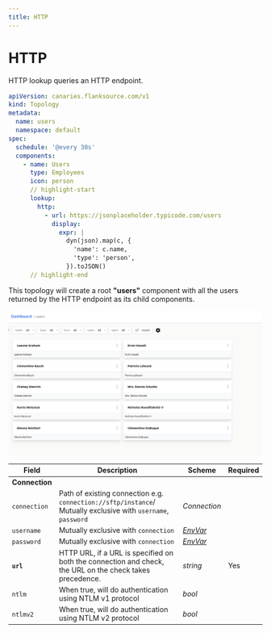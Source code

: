 ```yaml
---
title: HTTP
---
```


# <Icon name="http" /> HTTP

HTTP lookup queries an HTTP endpoint.

```yaml title="users-topology.yaml"
apiVersion: canaries.flanksource.com/v1
kind: Topology
metadata:
  name: users
  namespace: default
spec:
  schedule: '@every 30s'
  components:
    - name: Users
      type: Employees
      icon: person
      // highlight-start
      lookup:
        http:
          - url: https://jsonplaceholder.typicode.com/users
            display:
              expr: |
                dyn(json).map(c, {
                  'name': c.name,
                  'type': 'person',
                }).toJSON()
      // highlight-end
```

This topology will create a root **"users"** component with all the users returned by the HTTP endpoint as its child components.

![](../images/component-lookup-http.png)

| Field          | Description                                                                                                   | Scheme                                                 | Required |
| -------------- | ------------------------------------------------------------------------------------------------------------- | ------------------------------------------------------ | -------- |
| **Connection** |                                                                                                               |                                                        |          |
| `connection`   | Path of existing connection e.g. `connection://sftp/instance`/ Mutually exclusive with `username`, `password` | <CommonLink to="connection" >_Connection_</CommonLink> |          |
| `username`     | Mutually exclusive with `connection`                                                                          | [_EnvVar_](../../concepts/authentication/#envvar)      |          |
| `password`     | Mutually exclusive with `connection`                                                                          | [_EnvVar_](../../concepts/authentication/#envvar)      |          |
| **`url`**      | HTTP URL, if a URL is specified on both the connection and check, the URL on the check takes precedence.      | _string_                                               | Yes      |
| `ntlm`         | When true, will do authentication using NTLM v1 protocol                                                      | _bool_                                                 |          |
| `ntlmv2`       | When true, will do authentication using NTLM v2 protocol                                                      | _bool_                                                 |          |
